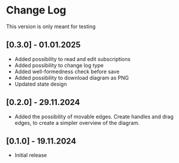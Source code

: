 # Change Log

This version is only meant for testing

## [0.3.0] - 01.01.2025

- Added possibility to read and edit subscriptions
- Added possibility to change log type
- Added well-formedness check before save
- Added possibility to download diagram as PNG
- Updated state design

## [0.2.0] - 29.11.2024

- Added the possibility of movable edges. Create handles and drag edges, to create a simpler overview of the diagram.

## [0.1.0] - 19.11.2024

- Initial release
